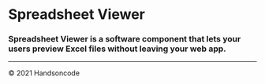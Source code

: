 # Spreadsheet Viewer

### Spreadsheet Viewer is a software component that lets your users preview Excel files without leaving your web app.

------

© 2021 Handsoncode
